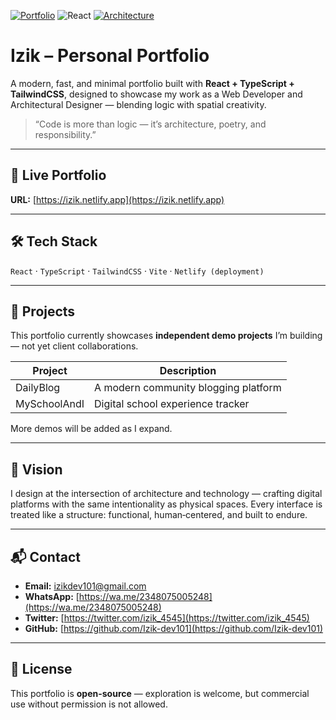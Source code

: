 [![Portfolio](https://img.shields.io/badge/Portfolio-Live_on_Netlify-success?style=for-the-badge)](https://izik.netlify.app)
![React](https://img.shields.io/badge/React-Developer-61DAFB?style=for-the-badge&logo=react)
[![Architecture](https://img.shields.io/badge/Architectural%20Designer-lightgrey?style=for-the-badge)](https://drive.google.com/drive/folders/17T7AHbLBpGqzjmU57NBCBo7x-6NuCfyk?usp=drive_link)

# Izik – Personal Portfolio

A modern, fast, and minimal portfolio built with **React + TypeScript + TailwindCSS**, designed to showcase my work as a Web Developer and Architectural Designer — blending logic with spatial creativity.

> “Code is more than logic — it’s architecture, poetry, and responsibility.”

---

## 🚀 Live Portfolio

**URL:** [https://izik.netlify.app](https://izik.netlify.app)

---

## 🛠️ Tech Stack

`React` · `TypeScript` · `TailwindCSS` · `Vite` · `Netlify (deployment)`

---

## 📌 Projects

This portfolio currently showcases **independent demo projects** I’m building — not yet client collaborations.

| Project      | Description                          |
| ------------ | ------------------------------------ |
| DailyBlog    | A modern community blogging platform |
| MySchoolAndI | Digital school experience tracker    |

More demos will be added as I expand.

---

## 🎯 Vision

I design at the intersection of architecture and technology — crafting digital platforms with the same intentionality as physical spaces. Every interface is treated like a structure: functional, human‑centered, and built to endure.

---

## 📬 Contact

- **Email:** [izikdev101@gmail.com](mailto:izikdev101@gmail.com)
- **WhatsApp:** [https://wa.me/2348075005248](https://wa.me/2348075005248)
- **Twitter:** [https://twitter.com/izik_4545](https://twitter.com/izik_4545)
- **GitHub:** [https://github.com/Izik-dev101](https://github.com/Izik-dev101)

---

## 📄 License

This portfolio is **open-source** — exploration is welcome, but commercial use without permission is not allowed.
